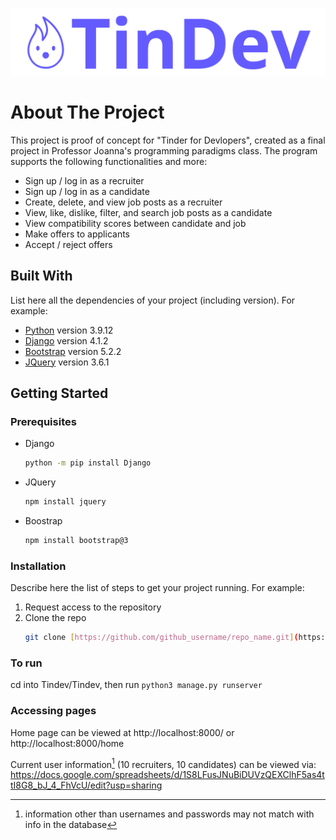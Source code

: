 ![TinDev Logo](/TinDev/app/static/images/tindev_combomark.png)

# About The Project
This project is proof of concept for  "Tinder for Devlopers", created as a final project in Professor Joanna's programming paradigms class. The program supports the following functionalities and more:
* Sign up / log in as a recruiter
* Sign up  / log in as a candidate
* Create, delete, and view job posts as a recruiter
* View, like, dislike, filter, and search job posts as a candidate
* View compatibility scores between candidate and job
* Make offers to applicants
* Accept / reject offers

## Built With
List here all the dependencies of your project (including version). For example:

* [Python](https://www.python.org/) version 3.9.12
* [Django](https://www.djangoproject.com/) version 4.1.2
* [Bootstrap](https://getbootstrap.com) version 5.2.2
* [JQuery](https://jquery.com) version 3.6.1

## Getting Started

### Prerequisites

* Django
  ```sh
  python -m pip install Django
  ```
* JQuery
  ```sh
  npm install jquery
  ```
* Boostrap
  ```sh
  npm install bootstrap@3
  ```

### Installation

Describe here the list of steps to get your project running. For example:
1. Request access to the repository
2. Clone the repo
   ```sh
   git clone [https://github.com/github_username/repo_name.git](https://github.com/lauren-l/TinDev.git)
   ```

### To run
cd into Tindev/Tindev, then run `python3 manage.py runserver`

### Accessing pages
Home page can be viewed at http://localhost:8000/ or http://localhost:8000/home

Current user information[^1] (10 recruiters, 10 candidates) can be viewed via:
  https://docs.google.com/spreadsheets/d/1S8LFusJNuBiDUVzQEXClhF5as4ttI8G8_bJ_4_FhVcU/edit?usp=sharing


[^1]: information other than usernames and passwords may not match with info in the database

